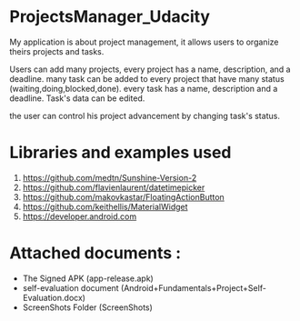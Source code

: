 # ProjectsManager_Udacity

My application is about project management, it allows users to organize theirs projects and tasks.

Users can add many projects, every project has a name, description, and a deadline. many task can be added to every project that have many status (waiting,doing,blocked,done).
every task has a name, description and a deadline.
Task's data can be edited. 

the user can control his project advancement by changing task's status.

# Libraries and examples used 

1. https://github.com/medtn/Sunshine-Version-2
2. https://github.com/flavienlaurent/datetimepicker
3. https://github.com/makovkastar/FloatingActionButton
4. https://github.com/keithellis/MaterialWidget
5. https://developer.android.com

# Attached documents :

* The Signed APK (app-release.apk)
* self-evaluation document (Android+Fundamentals+Project+Self-Evaluation.docx)
* ScreenShots Folder (ScreenShots)
